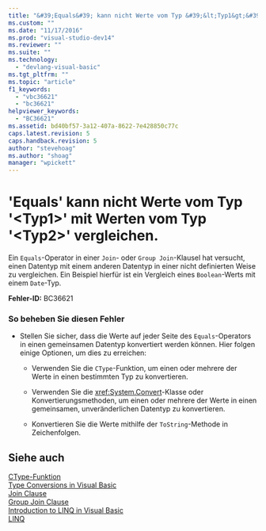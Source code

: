 ```yaml
---
title: "&#39;Equals&#39; kann nicht Werte vom Typ &#39;&lt;Typ1&gt;&#39; mit Werten vom Typ &#39;&lt;Typ2&gt;&#39; vergleichen. | Microsoft Docs"
ms.custom: ""
ms.date: "11/17/2016"
ms.prod: "visual-studio-dev14"
ms.reviewer: ""
ms.suite: ""
ms.technology: 
  - "devlang-visual-basic"
ms.tgt_pltfrm: ""
ms.topic: "article"
f1_keywords: 
  - "vbc36621"
  - "bc36621"
helpviewer_keywords: 
  - "BC36621"
ms.assetid: bd40bf57-3a12-407a-8622-7e428850c77c
caps.latest.revision: 5
caps.handback.revision: 5
author: "stevehoag"
ms.author: "shoag"
manager: "wpickett"
---
```

# &#39;Equals&#39; kann nicht Werte vom Typ &#39;&lt;Typ1&gt;&#39; mit Werten vom Typ &#39;&lt;Typ2&gt;&#39; vergleichen.
Ein `Equals`\-Operator in einer `Join`\- oder `Group Join`\-Klausel hat versucht, einen Datentyp mit einem anderen Datentyp in einer nicht definierten Weise zu vergleichen. Ein Beispiel hierfür ist ein Vergleich eines `Boolean`\-Werts mit einem `Date`\-Typ.  
  
 **Fehler\-ID:** BC36621  
  
### So beheben Sie diesen Fehler  
  
-   Stellen Sie sicher, dass die Werte auf jeder Seite des `Equals`\-Operators in einen gemeinsamen Datentyp konvertiert werden können. Hier folgen einige Optionen, um dies zu erreichen:  
  
    -   Verwenden Sie die `CType`\-Funktion, um einen oder mehrere der Werte in einen bestimmten Typ zu konvertieren.  
  
    -   Verwenden Sie die <xref:System.Convert>\-Klasse oder Konvertierungsmethoden, um einen oder mehrere der Werte in einen gemeinsamen, unveränderlichen Datentyp zu konvertieren.  
  
    -   Konvertieren Sie die Werte mithilfe der `ToString`\-Methode in Zeichenfolgen.  
  
## Siehe auch  
 [CType\-Funktion](../../visual-basic/language-reference/functions/ctype-function.md)   
 [Type Conversions in Visual Basic](../../visual-basic/programming-guide/language-features/data-types/type-conversions.md)   
 [Join Clause](../../visual-basic/language-reference/queries/join-clause.md)   
 [Group Join Clause](../../visual-basic/language-reference/queries/group-join-clause.md)   
 [Introduction to LINQ in Visual Basic](../../visual-basic/programming-guide/language-features/linq/introduction-to-linq.md)   
 [LINQ](../../visual-basic/programming-guide/language-features/linq/index.md)